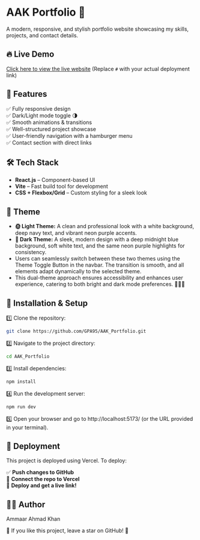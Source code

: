 # AAK Portfolio 🚀  
A modern, responsive, and stylish portfolio website showcasing my skills, projects, and contact details.  

## 🔥 Live Demo  
[Click here to view the live website](#) (Replace `#` with your actual deployment link)  

## 📌 Features  
✅ Fully responsive design  
✅ Dark/Light mode toggle 🌗  
✅ Smooth animations & transitions  
✅ Well-structured project showcase  
✅ User-friendly navigation with a hamburger menu  
✅ Contact section with direct links  

## 🛠️ Tech Stack  
- **React.js** – Component-based UI  
- **Vite** – Fast build tool for development  
- **CSS + Flexbox/Grid** – Custom styling for a sleek look  

## 🎨 Theme  
- **🌞 Light Theme:** A clean and professional look with a white background, deep navy text, and vibrant neon purple accents.
- **🌙 Dark Theme:** A sleek, modern design with a deep midnight blue background, soft white text, and the same neon purple highlights for consistency.
- Users can seamlessly switch between these two themes using the Theme Toggle Button in the navbar. The transition is smooth, and all elements adapt dynamically to the selected theme.
- This dual-theme approach ensures accessibility and enhances user experience, catering to both bright and dark mode preferences. 🚀💡🌙

## 🚀 Installation & Setup  
1️⃣ Clone the repository:  
   ```sh
   git clone https://github.com/GPA95/AAK_Portfolio.git
   ```
2️⃣ Navigate to the project directory:
   ```sh
   cd AAK_Portfolio
   ```
3️⃣ Install dependencies:
   ```sh
   npm install
   ```
4️⃣ Run the development server:
   ```sh
   npm run dev
   ```
5️⃣ Open your browser and go to http://localhost:5173/ (or the URL provided in your terminal).

## 📂 Deployment  
This project is deployed using Vercel. To deploy:  

✅ **Push changes to GitHub**  
🔗 **Connect the repo to Vercel**  
🚀 **Deploy and get a live link!**  

## 👨‍💻 Author
Ammaar Ahmad Khan 

🌟 If you like this project, leave a star on GitHub! 🌟
